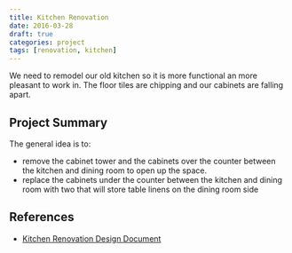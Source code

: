```yaml
---
title: Kitchen Renovation
date: 2016-03-28
draft: true
categories: project
tags: [renovation, kitchen]
---
```


We need to remodel our old kitchen so it is more functional an more pleasant to work in. The floor tiles are chipping and our cabinets are falling apart.
<!--more-->

## Project Summary
The general idea is to:

- remove the cabinet tower and the cabinets over the counter between the kitchen and dining room to open up the space.
- replace the cabinets under the counter between the kitchen and dining room with two that will store table linens on the dining room side

## References
- [Kitchen Renovation Design Document](/projects/kitchen/kitchen-renovation-design)
